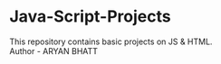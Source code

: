 # Java-Script-Projects
This repository contains basic projects on JS &amp; HTML.
<br>
Author - ARYAN BHATT
